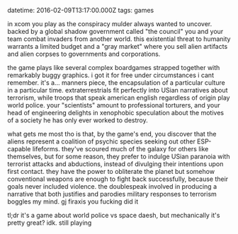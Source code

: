 datetime: 2016-02-09T13:17:00.000Z
tags: games

in xcom you play as the conspiracy mulder always wanted to uncover. backed by a global shadow government called "the council" you and your team combat invaders from another world. this existential threat to humanity warrants a limited budget and a "gray market" where you sell alien artifacts and alien corpses to governments and corporations.

the game plays like several complex boardgames strapped together with remarkably buggy graphics. i got it for free under circumstances i cant remember. it's a... manners piece, the encapsulation of a particular culture in a particular time. extraterrestrials fit perfectly into USian narratives about terrorism, while troops that speak american english regardless of origin play world police. your "scientists" amount to professional torturers, and your head of engineering delights in xenophobic speculation about the motives of a society he has only ever worked to destroy.

what gets me most tho is that, by the game's end, you discover that the aliens represent a coalition of psychic species seeking out other ESP-capable lifeforms. they've scoured much of the galaxy for others like themselves, but for some reason, they prefer to indulge USian paranoia with terrorist attacks and abductions, instead of divulging their intentions upon first contact. they have the power to obliterate the planet but somehow conventional weapons are enough to fight back successfully, because their goals never included violence. the doublespeak involved in producing a narrative that both justifies and parodies military responses to terrorism boggles my mind. gj firaxis you fucking did it

tl;dr it's a game about world police vs space daesh, but mechanically it's pretty great? idk. still playing
